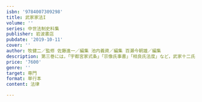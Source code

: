 ```yaml
---
isbn: '9784007309298'
title: 武家家法I
volume: ''
series: 中世法制史料集
publisher: 岩波書店
pubdate: '2019-10-11'
cover: ''
author: 牧健二／監修 佐藤進一／編集 池内義資／編集 百瀬今朝雄／編集
description: 第三巻には，「宇都宮家式条」「宗像氏事書」「相良氏法度」など，武家十二氏の基本法規を収録した．
price: '7600'
genre: ''
target: 専門
format: 単行本
content: 法律

---
```


